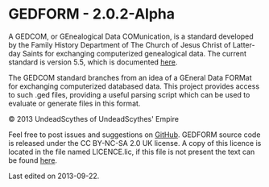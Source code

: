 # GEDFORM - 2.0.2-Alpha #

A GEDCOM, or GEnealogical Data COMunication, is a standard developed by the
Family History Department of The Church of Jesus Christ of Latter-day Saints for
exchanging computerized genealogical data. The current standard is version 5.5,
which is documented [here](https://devnet.familysearch.org/docs/gedcom/gedcom55.pdf).

The GEDCOM standard branches from an idea of a GEneral Data FORMat for
exchanging computerized databased data. This project provides access to such
.ged files, providing a useful parsing script which can be used to evaluate or
generate files in this format.

&copy; 2013 UndeadScythes of UndeadScythes' Empire

Feel free to post issues and suggestions on [GitHub](https://github.com/UndeadScythes/GEDFORM).
GEDFORM source code is released under the CC BY-NC-SA 2.0 UK license.
A copy of this licence is located in the file named LICENCE.lic, if this file is
not present the text can be found [here](http://creativecommons.org/licenses/by-nc-sa/2.0/uk/legalcode).

Last edited on 2013-09-22.
